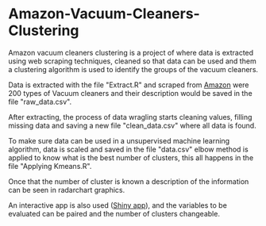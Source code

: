 # Amazon-Vacuum-Cleaners-Clustering

Amazon vacuum cleaners clustering is a project of where data is extracted using web scraping techniques, cleaned so that data can be used and them a clustering algorithm is used to identify the groups of the vacuum cleaners.

Data is extracted with the file "Extract.R" and scraped from [Amazon][1] were 200 types of Vacuum cleaners and their description would be saved in the file "raw_data.csv".

After extracting, the process of data wragling starts cleaning values, filling missing data and saving a new file "clean_data.csv" where all data is found.

To make sure data can be used in a unsupervised machine learning algorithm, data is scaled and saved in the file "data.csv" elbow method is applied to know what is the best number of clusters, this all happens in the file "Applying Kmeans.R".

Once that the number of cluster is known a description of the information can be seen in radarchart graphics.

An interactive app is also used ([Shiny app][2]), and the variables to be evaluated can be paired and the number of clusters changeable.

[1]: https://www.amazon.es/s?k=aspiradoras&__mk_es_ES=%C3%85M%C3%85%C5%BD%C3%95%C3%91&ref=nb_sb_noss_2
[2]: https://shiny.rstudio.com/gallery/kmeans-example.html
